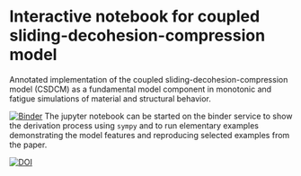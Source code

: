 # Interactive notebook for coupled sliding-decohesion-compression model

Annotated implementation of the coupled sliding-decohesion-compression model
(CSDCM) as a fundamental model component in monotonic and fatigue simulations
of material and structural behavior.

[![Binder](https://mybinder.org/badge.svg)](https://mybinder.org/v2/gh/bmcs-group/bmcs_slide.git/main?filepath=notebooks/csdcm_slide.ipynb) 
The jupyter notebook can be started on the binder service to show the 
derivation process using `sympy` and to run elementary examples
demonstrating the model features and reproducing selected examples
from the paper.

[![DOI](https://zenodo.org/badge/428258023.svg)](https://zenodo.org/badge/latestdoi/428258023)

